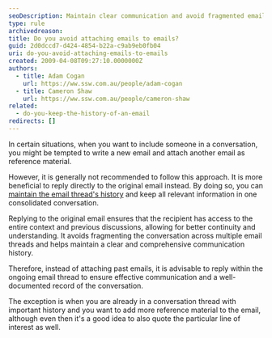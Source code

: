 ```yaml
---
seoDescription: Maintain clear communication and avoid fragmented email threads by replying directly to original emails rather than attaching previous correspondence.
type: rule
archivedreason:
title: Do you avoid attaching emails to emails?
guid: 2d0dccd7-d424-4854-b22a-c9ab9eb0fb04
uri: do-you-avoid-attaching-emails-to-emails
created: 2009-04-08T09:27:10.0000000Z
authors:
  - title: Adam Cogan
    url: https://ww.ssw.com.au/people/adam-cogan
  - title: Cameron Shaw
    url: https://ww.ssw.com.au/people/cameron-shaw
related:
  - do-you-keep-the-history-of-an-email
redirects: []
---
```


In certain situations, when you want to include someone in a conversation, you might be tempted to write a new email and attach another email as reference material.

However, it is generally not recommended to follow this approach. It is more beneficial to reply directly to the original email instead. By doing so, you can [maintain the email thread's history](/do-you-keep-the-history-of-an-email) and keep all relevant information in one consolidated conversation.

<!--endintro-->

Replying to the original email ensures that the recipient has access to the entire context and previous discussions, allowing for better continuity and understanding. It avoids fragmenting the conversation across multiple email threads and helps maintain a clear and comprehensive communication history.

Therefore, instead of attaching past emails, it is advisable to reply within the ongoing email thread to ensure effective communication and a well-documented record of the conversation.

The exception is when you are already in a conversation thread with important history and you want to add more reference material to the email, although even then it's a good idea to also quote the particular line of interest as well.
